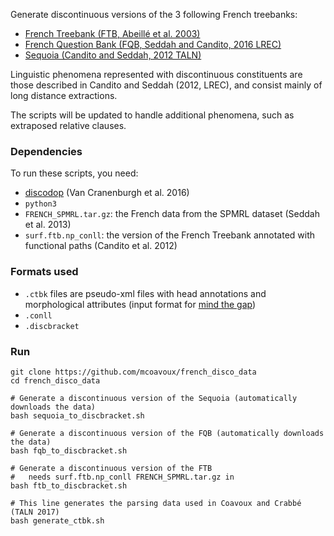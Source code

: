 

Generate discontinuous versions of the 3 following French treebanks:

- [French Treebank (FTB, Abeillé et al. 2003)](http://ftb.linguist.univ-paris-diderot.fr/)
- [French Question Bank (FQB, Seddah and Candito, 2016 LREC)](http://alpage.inria.fr/Treebanks/FQB/)
- [Sequoia (Candito and Seddah, 2012 TALN)](http://alpage.inria.fr/Treebanks/FQB/)

Linguistic phenomena represented with discontinuous constituents
are those described in Candito and Seddah (2012, LREC), and consist mainly
of long distance extractions.


The scripts will be updated to handle additional phenomena, such as extraposed relative clauses.


### Dependencies

To run these scripts, you need:

- [discodop](https://github.com/andreasvc/disco-dop/) (Van Cranenburgh et al. 2016)
- `python3`
- `FRENCH_SPMRL.tar.gz`: the French data from the SPMRL dataset (Seddah et al. 2013)
- `surf.ftb.np_conll`: the version of the French Treebank annotated with functional paths (Candito et al. 2012)

### Formats used

- `.ctbk` files are pseudo-xml files with head annotations and morphological attributes (input format for [mind the gap](github.com/mcoavoux/mtg))
- `.conll` 
- `.discbracket`

### Run

    git clone https://github.com/mcoavoux/french_disco_data
    cd french_disco_data

    # Generate a discontinuous version of the Sequoia (automatically downloads the data)
    bash sequoia_to_discbracket.sh
    
    # Generate a discontinuous version of the FQB (automatically downloads the data)
    bash fqb_to_discbracket.sh

    # Generate a discontinuous version of the FTB
    #   needs surf.ftb.np_conll FRENCH_SPMRL.tar.gz in 
    bash ftb_to_discbracket.sh

    # This line generates the parsing data used in Coavoux and Crabbé (TALN 2017)
    bash generate_ctbk.sh

